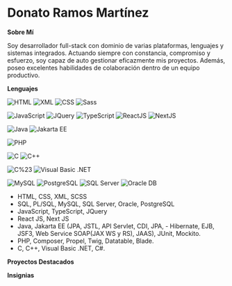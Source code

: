# **Donato Ramos Martínez**

**Sobre Mí**

Soy desarrollador full-stack con dominio de varias plataformas, lenguajes y sistemas integrados. Actuando siempre con constancia, compromiso y esfuerzo, soy capaz de auto gestionar eficazmente mis proyectos. Además, poseo excelentes habilidades de colaboración dentro de un equipo productivo.

**Lenguajes**

![HTML](https://img.shields.io/badge/HTML-EAD8B3?style=flat&logo=html5&logoColor=E34F26)
![XML](https://img.shields.io/badge/XML-D1EDF0?style=flat&logo=xml&logoColor=005FAD)
![CSS](https://img.shields.io/badge/CSS-D1EDF0?style=flat&logo=css3&logoColor=1572B6)
![Sass](https://img.shields.io/badge/Sass-FFE3E1?style=flat&logo=sass&logoColor=CC6699)

![JavaScript](https://img.shields.io/badge/JavaScript-A15B00?style=flat&logo=javascript&logoColor=F7DF1E)
![JQuery](https://img.shields.io/badge/JQuery-0769AD?style=flat&logo=jquery&logoColor=white)
![TypeScript](https://img.shields.io/badge/TypeScript-white?style=flat&logo=typescript&logoColor=3178C6)
![ReactJS](https://img.shields.io/badge/ReactJS-white?style=flat&logo=react&logoColor=61DAFB)
![NextJS](https://img.shields.io/badge/NextJS-white?style=flat&logo=nextdotjs&logoColor=000000)

![Java](https://img.shields.io/badge/Java-007396?style=flat&logo=coffeescript&logoColor=E3B417)
![Jakarta EE](https://img.shields.io/badge/Jakarta_EE-5836A3?style=flat&logo=sails.js&logoColor=E3B417)

![PHP](https://img.shields.io/badge/PHP-F6E6FE?style=flat&logo=php&logoColor=777BB4)

![C](https://img.shields.io/badge/C-A8B9CC?style=flat&logo=c&logoColor=white)
![C++](https://img.shields.io/badge/C++-00599C?style=flat&logo=c%2b%2b&logoColor=white)

![C%23](https://img.shields.io/badge/C%23-512BD4?style=flat&logo=dotnet&logoColor=white)
![Visual Basic .NET](https://img.shields.io/badge/Visual%20Basic%20.NET-5C2D91?style=flat&logo=dotnet&logoColor=white)

![MySQL](https://img.shields.io/badge/MySQL-4479A1?style=flat&logo=mysql&logoColor=white)
![PostgreSQL](https://img.shields.io/badge/PostgreSQL-4169E1?style=flat&logo=postgresql&logoColor=white)
![SQL Server](https://img.shields.io/badge/SQL%20Server-CC2927?style=flat=microsoft-sql-server&logoColor=white)
![Oracle DB](https://img.shields.io/badge/Oracle%20DB-F80000?style=flat&logo=oracle&logoColor=white)



- HTML, CSS, XML, SCSS
- SQL, PL/SQL, MySQL, SQL Server, Oracle, PostgreSQL
- JavaScript, TypeScript, JQuery
- React JS, Next JS
- Java, Jakarta EE (JPA, JSTL, API Servlet, CDI, JPA, - Hibernate, EJB, JSF3, Web Service SOAP(JAX WS y RS), JAAS), JUnit, Mockito.
- PHP, Composer, Propel, Twig, Datatable, Blade.
- C, C++, Visual Basic .NET, C#.

**Proyectos Destacados**


**Insignias**



